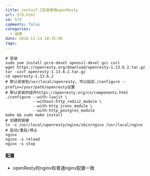 ```yaml
---
title: centos7.2安装使用openResty
url: 579.html
id: 579
comments: false
categories:
  - 运维
date: 2018-11-14 18:35:08
tags:
---
```


    # 安装
    sudo yum install pcre-devel openssl-devel gcc curl
    wget https://openresty.org/download/openresty-1.13.6.2.tar.gz
    tar -xzvf openresty-1.13.6.2.tar.gz
    cd openresty-1.13.6.2
    # 默认安装到/usr/local/openresty, 可以指定./configure --prefix=/your/path/openresty设置
    # 默认安装的组件https://openresty.org/cn/components.html
    ./configure --with-luajit \
                --without-http_redis2_module \
                --with-http_iconv_module \
                --with-http_postgres_module
    make && sudo make install
    # 创建软链接
    ln -s /usr/local/openresty/nginx/sbin/nginx /usr/local/nginx
    # 启动/重启/停止
    nginx 
    nginx -s reload
    nginx -s stop
    

#### 配置

*   openResty的nginx和普通nginx配置一致